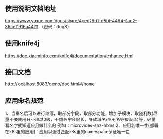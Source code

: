 ## 使用说明文档地址
https://www.yuque.com/docs/share/4ced28d1-d8b1-4494-9ac2-36cef1916a44?#
（密码：dug8） 

## 使用knife4j
https://doc.xiaominfo.com/knife4j/documentation/enhance.html

## 接口文档
http://localhost:8083/demo/doc.html#/home


## 应用命名规范
1、当重名后可以进行缩写，取部分字段，取部分功能，增加子模块，取随机数(尽量不要使用且不超过3级，不然名字会很长，导致域名/应用名等都很长)等，尽量看名字就知道应用做什么的
例如：microvideo-shz-hbms
2、应用名唯一性(部署在k8s里的应用)：应用以通过匹配k8s里的namespace保证唯一性